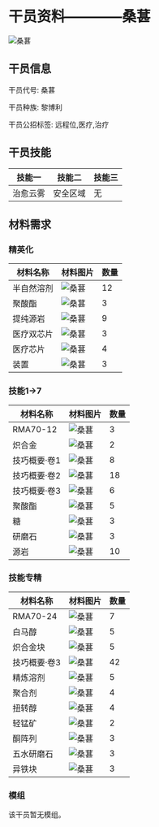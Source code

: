 # 干员资料————桑葚

![桑葚](./oprImages/桑葚.png)

## 干员信息

干员代号: 桑葚

干员种族: 黎博利

干员公招标签: 远程位,医疗,治疗

## 干员技能

| 技能一       | 技能二   | 技能三 |
| ------------ | -------- | ------ |
| 治愈云雾 | 安全区域 | 无 |

## 材料需求

### 精英化

| 材料名称      | 材料图片 | 数量  |
|---------|---------|-----|
| 半自然溶剂 | ![桑葚](./matIcons/半自然溶剂.png)  |   12  |
| 聚酸酯 | ![桑葚](./matIcons/聚酸酯.png)  |   3  |
| 提纯源岩 | ![桑葚](./matIcons/提纯源岩.png)  |   9  |
| 医疗双芯片 | ![桑葚](./matIcons/医疗双芯片.png)  |   3  |
| 医疗芯片 | ![桑葚](./matIcons/医疗芯片.png)  |   4  |
| 装置 | ![桑葚](./matIcons/装置.png)  |   3  |

### 技能1→7

| 材料名称      | 材料图片 | 数量  |
|---------|---------|-----|
| RMA70-12 | ![桑葚](./matIcons/RMA70-12.png)  |   3  |
| 炽合金 | ![桑葚](./matIcons/炽合金.png)  |   2  |
| 技巧概要·卷1 | ![桑葚](./matIcons/技巧概要·卷1.png)  |   8  |
| 技巧概要·卷2 | ![桑葚](./matIcons/技巧概要·卷2.png)  |   18  |
| 技巧概要·卷3 | ![桑葚](./matIcons/技巧概要·卷3.png)  |   6  |
| 聚酸酯 | ![桑葚](./matIcons/聚酸酯.png)  |   5  |
| 糖 | ![桑葚](./matIcons/糖.png)  |   3  |
| 研磨石 | ![桑葚](./matIcons/研磨石.png)  |   3  |
| 源岩 | ![桑葚](./matIcons/源岩.png)  |   10  |

### 技能专精

| 材料名称      | 材料图片 | 数量  |
|---------|---------|-----|
| RMA70-24 | ![桑葚](./matIcons/RMA70-24.png)  |   7  |
| 白马醇 | ![桑葚](./matIcons/白马醇.png)  |   5  |
| 炽合金块 | ![桑葚](./matIcons/炽合金块.png)  |   5  |
| 技巧概要·卷3 | ![桑葚](./matIcons/技巧概要·卷3.png)  |   42  |
| 精炼溶剂 | ![桑葚](./matIcons/精炼溶剂.png)  |   5  |
| 聚合剂 | ![桑葚](./matIcons/聚合剂.png)  |   4  |
| 扭转醇 | ![桑葚](./matIcons/扭转醇.png)  |   4  |
| 轻锰矿 | ![桑葚](./matIcons/轻锰矿.png)  |   2  |
| 酮阵列 | ![桑葚](./matIcons/酮阵列.png)  |   3  |
| 五水研磨石 | ![桑葚](./matIcons/五水研磨石.png)  |   3  |
| 异铁块 | ![桑葚](./matIcons/异铁块.png)  |   3  |

### 模组

该干员暂无模组。
